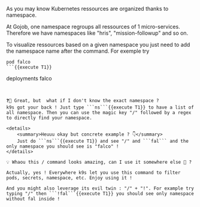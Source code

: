 As you may know Kubernetes ressources are organized thanks to namespace.

At Gojob, one namespace regroups all ressources of 1 micro-services. Therefore we have namespaces like "hris", "mission-followup" and so on.


To visualize ressources based on a given namespace you just need to add the namespace name after the command. 
For exemple try 

```
pod falco
```{{execute T1}}

```
deployments falco
```{{execute T1}}


❓️🤔️ Great, but  what if I don't know the exact namespace ?
k9s got your back ! Just type ```ns```{{execute T1}} to have a list of all namespace. Then you can use the magic key "/" followed by a regex to directly find your namespace. 

<details>
    <summary>Heuuu okay but concrete example ? 👇️</summary>
    Just do ```ns```{{execute T1}} and see "/" and ```fal``` and the only namespace you should see is "falco" !
</details>

💡️ Whaou this / command looks amazing, can I use it somewhere else 🤩️ ? 

Actually, yes ! Everywhere k9s let you use this command to filter pods, secrets, namespace, etc. Enjoy using it ! 

And you might also leverage its evil twin : "/" + "!". For example try typing "/" then ```!fal```{{execute T1}} you should see only namespace without fal inside !



